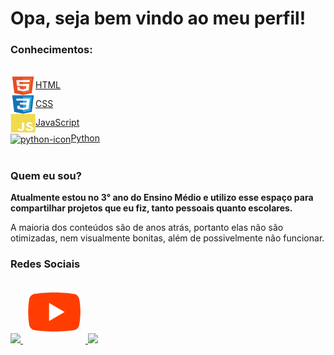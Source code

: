 <h1>Opa, seja bem vindo ao meu perfil!</h1>

<h3> Conhecimentos: </h3>
<br>
<a target="_blank" rel="noopener noreferrer nofollow" href="https://raw.githubusercontent.com/devicons/devicon/master/icons/html5/html5-original.svg"><img align="center" height="30" width="40" alt="html-icon" src="https://raw.githubusercontent.com/devicons/devicon/master/icons/html5/html5-original.svg" style="max-width: 100%;">HTML</a> <br>
<a target="_blank" rel="noopener noreferrer nofollow" href="https://raw.githubusercontent.com/devicons/devicon/master/icons/css3/css3-original.svg"><img align="center" height="30" width="40" alt="css-icon" src="https://raw.githubusercontent.com/devicons/devicon/master/icons/css3/css3-original.svg" style="max-width: 100%;">CSS</a> <br>
<a target="_blank" rel="noopener noreferrer nofollow" href="https://raw.githubusercontent.com/devicons/devicon/master/icons/javascript/javascript-plain.svg"><img align="center" height="30" width="40" alt="js-icon" src="https://raw.githubusercontent.com/devicons/devicon/master/icons/javascript/javascript-plain.svg" style="max-width: 100%;">JavaScript</a> <br>
<a target="_blank" rel="noopener noreferrer nofollow" href="https://camo.githubusercontent.com/2a7960a621ac960e46ff5b69014b482d22499a9c20a57ecaad81d9f6b0fa4ea3/68747470733a2f2f696d672e69636f6e73382e636f6d2f636f6c6f722f3531322f707974686f6e2e706e67"><img align="center" height="35" width="40" alt="python-icon" src="https://camo.githubusercontent.com/2a7960a621ac960e46ff5b69014b482d22499a9c20a57ecaad81d9f6b0fa4ea3/68747470733a2f2f696d672e69636f6e73382e636f6d2f636f6c6f722f3531322f707974686f6e2e706e67" data-canonical-src="https://img.icons8.com/color/512/python.png" style="max-width: 100%;">Python</a> <br>

<br>

<h3> Quem eu sou? </h3>
<strong>Atualmente estou no 3° ano do Ensino Médio e utilizo esse espaço para compartilhar projetos que eu fiz, tanto pessoais quanto escolares.</strong>

A maioria dos conteúdos são de anos atrás, portanto elas não são otimizadas, nem visualmente bonitas, além de possivelmente não funcionar.

<h3> Redes Sociais </h3>

<a href="mailto: icaro_dm@outlook.com.com">
      <img width="30" src="/Fabinxz/Fabinxz/raw/main/gmail.svg" style="max-width: 100%;">
</a>
<a href="(https://www.youtube.com/@empoxx7054" rel="nofollow">
     <svg xmlns="http://www.w3.org/2000/svg" x="0px" y="0px" width="100" height="100" viewBox="0 0 48 48">
<path fill="#FF3D00" d="M43.2,33.9c-0.4,2.1-2.1,3.7-4.2,4c-3.3,0.5-8.8,1.1-15,1.1c-6.1,0-11.6-0.6-15-1.1c-2.1-0.3-3.8-1.9-4.2-4C4.4,31.6,4,28.2,4,24c0-4.2,0.4-7.6,0.8-9.9c0.4-2.1,2.1-3.7,4.2-4C12.3,9.6,17.8,9,24,9c6.2,0,11.6,0.6,15,1.1c2.1,0.3,3.8,1.9,4.2,4c0.4,2.3,0.9,5.7,0.9,9.9C44,28.2,43.6,31.6,43.2,33.9z"></path><path fill="#FFF" d="M20 31L20 17 32 24z"></path>
</svg>
</a>
<a href="https://www.instagram.com/yicaroduarte/" rel="nofollow">
      <img width="25" src="/Fabinxz/Fabinxz/raw/main/instagram.png" style="max-width: 100%;">
</a>
<a ref="https://img.icons8.com/?size=100&id=19318&format=png&color=000000"></a>
